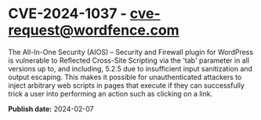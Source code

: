 # CVE-2024-1037 - cve-request@wordfence.com

The All-In-One Security (AIOS) – Security and Firewall plugin for WordPress is vulnerable to Reflected Cross-Site Scripting via the 'tab' parameter in all versions up to, and including, 5.2.5 due to insufficient input sanitization and output escaping. This makes it possible for unauthenticated attackers to inject arbitrary web scripts in pages that execute if they can successfully trick a user into performing an action such as clicking on a link.

**Publish date:** 2024-02-07
